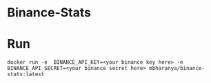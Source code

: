 # Binance-Stats

# Run
```
docker run -e  BINANCE_API_KEY=<your binance key here> -e BINANCE_API_SECRET=<your binance secret here> mbharanya/binance-stats:latest
```